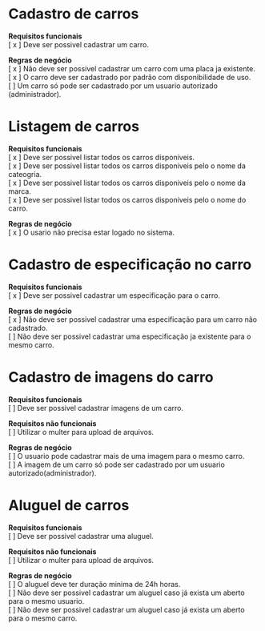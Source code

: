 # Cadastro de carros

**Requisitos funcionais**  
[ x ] Deve ser possivel cadastrar um carro.  

**Regras de negócio**  
[ x ] Não deve ser possivel cadastrar um carro com uma placa ja existente.  
[ x ] O carro deve ser cadastrado por padrão com disponibilidade de uso.  
[ ] Um carro só pode ser cadastrado por um usuario autorizado (administrador).  


# Listagem de carros

**Requisitos funcionais**  
[ x ] Deve ser possivel listar todos os carros disponiveis.  
[ x ] Deve ser possivel listar todos os carros disponiveis pelo o nome da cateogria.  
[ x ] Deve ser possivel listar todos os carros disponiveis pelo o nome da marca.  
[ x ] Deve ser possivel listar todos os carros disponiveis pelo o nome do carro.  

**Regras de negócio**  
[ x ] O usario não precisa estar logado no sistema.  


# Cadastro de especificação no carro

**Requisitos funcionais**  
[ x ] Deve ser possivel cadastrar um especificação para o carro.  


**Regras de negócio**  
[ x ] Não deve ser possivel cadastrar uma especificação para um carro não cadastrado.  
[ ] Não deve ser possivel cadastrar uma especificação ja existente para o mesmo carro.  


# Cadastro de imagens do carro

**Requisitos funcionais**  
[ ] Deve ser possivel cadastrar imagens de um carro.  

**Requisitos não funcionais**  
[ ] Utilizar o multer para upload de arquivos.  

**Regras de negócio**  
[ ] O usuario pode cadastrar mais de uma imagem para o mesmo carro.  
[ ] A imagem de um carro só pode ser cadastrado por um usuario autorizado(administrador).  



# Aluguel de carros

**Requisitos funcionais**  
[ ] Deve ser possivel cadastrar uma aluguel.  

**Requisitos não funcionais**  
[ ] Utilizar o multer para upload de arquivos.  

**Regras de negócio**  
[ ] O aluguel deve ter duração minima de 24h horas.  
[ ] Não deve ser possivel cadastrar um aluguel caso já exista um aberto para o mesmo usuario.  
[ ] Não deve ser possivel cadastrar um aluguel caso já exista um aberto para o mesmo carro.  